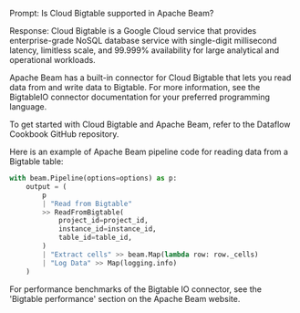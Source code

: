 Prompt:
Is Cloud Bigtable supported in Apache Beam?

Response:
Cloud Bigtable is a Google Cloud service that provides enterprise-grade NoSQL database service with single-digit millisecond latency, limitless scale, and 99.999% availability for large analytical and operational workloads.

Apache Beam has a built-in connector for Cloud Bigtable that lets you read data from and write data to Bigtable. For more information, see the BigtableIO connector documentation for your preferred programming language.

To get started with Cloud Bigtable and Apache Beam, refer to the Dataflow Cookbook GitHub repository.

Here is an example of Apache Beam pipeline code for reading data from a Bigtable table:

```python
with beam.Pipeline(options=options) as p:
    output = (
        p
        | "Read from Bigtable"
        >> ReadFromBigtable(
            project_id=project_id,
            instance_id=instance_id,
            table_id=table_id,
        )
        | "Extract cells" >> beam.Map(lambda row: row._cells)
        | "Log Data" >> Map(logging.info)
    )
```

For performance benchmarks of the Bigtable IO connector, see the 'Bigtable performance' section on the Apache Beam website.
